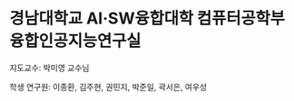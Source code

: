 # 경남대학교 AI·SW융합대학 컴퓨터공학부 융합인공지능연구실

지도교수: 박미영 교수님

학생 연구원: 이종환, 김주현, 권민지, 박준일, 곽서은, 여우성

<!--

## Hi there 👋

**Here are some ideas to get you started:**

🙋‍♀️ A short introduction - what is your organization all about?
🌈 Contribution guidelines - how can the community get involved?
👩‍💻 Useful resources - where can the community find your docs? Is there anything else the community should know?
🍿 Fun facts - what does your team eat for breakfast?
🧙 Remember, you can do mighty things with the power of [Markdown](https://docs.github.com/github/writing-on-github/getting-started-with-writing-and-formatting-on-github/basic-writing-and-formatting-syntax)
-->
